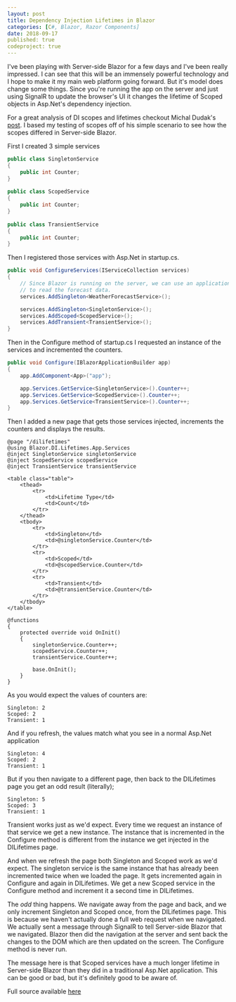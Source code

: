 ```yaml
---
layout: post
title: Dependency Injection Lifetimes in Blazor
categories: [C#, Blazor, Razor Components]
date: 2018-09-17
published: true
codeproject: true
---
```


I've been playing with Server-side Blazor for a few days and I've been really impressed. I can see that this will be an immensely powerful technology and I hope to make it my main web platform going forward. But it's model does change some things. Since you're running the app on the server and just using SignalR to update the browser's UI it changes the lifetime of Scoped objects in Asp.Net's dependency injection.

<!--more-->

For a great analysis of DI scopes and lifetimes checkout Michal Dudak's [post](https://blog.dudak.me/2018/dependency-lifetime-in-asp-net-core/). I based my testing of scopes off of his simple scenario to see how the scopes differed in Server-side Blazor.

First I created 3 simple services
~~~csharp
public class SingletonService
{
    public int Counter;
}
 
public class ScopedService
{
    public int Counter;
}
 
public class TransientService
{
    public int Counter;
}
~~~

Then I registered those services with Asp.Net in startup.cs.

~~~csharp
public void ConfigureServices(IServiceCollection services)
{
    // Since Blazor is running on the server, we can use an application service
    // to read the forecast data.
    services.AddSingleton<WeatherForecastService>();

    services.AddSingleton<SingletonService>();
    services.AddScoped<ScopedService>();
    services.AddTransient<TransientService>();
}
~~~
Then in the Configure method of startup.cs I requested an instance of the services and incremented the counters.

~~~csharp
public void Configure(IBlazorApplicationBuilder app)
{
    app.AddComponent<App>("app");

    app.Services.GetService<SingletonService>().Counter++;
    app.Services.GetService<ScopedService>().Counter++;
    app.Services.GetService<TransientService>().Counter++;
}
~~~       

Then I added a new page that gets those services injected, increments the counters and displays the results.

~~~
@page "/dilifetimes"
@using Blazor.DI.Lifetimes.App.Services
@inject SingletonService singletonService
@inject ScopedService scopedService
@inject TransientService transientService

<table class="table">
    <thead>
        <tr>
            <td>Lifetime Type</td>
            <td>Count</td>
        </tr>
    </thead>
    <tbody>
        <tr>
            <td>Singleton</td>
            <td>@singletonService.Counter</td>
        </tr>
        <tr>
            <td>Scoped</td>
            <td>@scopedService.Counter</td>
        </tr>
        <tr>
            <td>Transient</td>
            <td>@transientService.Counter</td>
        </tr>
    </tbody>
</table>

@functions
{
    protected override void OnInit()
    {
        singletonService.Counter++;
        scopedService.Counter++;
        transientService.Counter++;

        base.OnInit();
    }
}
~~~

As you would expect the values of counters are:

```
Singleton: 2
Scoped: 2
Transient: 1
```

And if you refresh, the values match what you see in a normal Asp.Net application

```
Singleton: 4
Scoped: 2
Transient: 1
```

But if you then navigate to a different page, then back to the DILifetimes page you get an odd result (literally);
```
Singleton: 5
Scoped: 3
Transient: 1
```

Transient works just as we'd expect. Every time we request an instance of that service we get a new instance. The instance that is incremented in the Configure method is different from the instance we get injected in the DILifetimes page.

And when we refresh the page both Singleton and Scoped work as we'd expect. The singleton service is the same instance that has already been incremented twice when we loaded the page. It gets incremented again in Configure and again in DILifetimes. We get a new Scoped service in the Configure method and increment it a second time in DILifetimes.

The _odd_ thing happens. We navigate away from the page and back, and we only increment Singleton and Scoped once, from the DILifetimes page. This is because we haven't actually done a full web request when we navigated. We actually sent a message through SignalR to tell Server-side Blazor that we navigated. Blazor then did the navigation at the server and sent back the changes to the DOM which are then updated on the screen. The Configure method is never run.

The message here is that Scoped services have a much longer lifetime in Server-side Blazor than they did in a traditional Asp.Net application. This can be good or bad, but it's definitely good to be aware of.

Full source available [here](https://github.com/hutchcodes/Blazor.DI.Lifetimes)